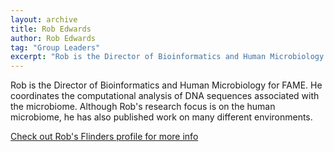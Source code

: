 ```yaml
---
layout: archive
title: Rob Edwards
author: Rob Edwards
tag: "Group Leaders"
excerpt: "Rob is the Director of Bioinformatics and Human Microbiology for FAME.\n"
---
```


Rob is the Director of Bioinformatics and Human Microbiology for FAME. He coordinates the computational 
analysis of DNA sequences associated with the microbiome. Although Rob's research focus is on the human microbiome, he 
has also published work on many different environments.

[Check out Rob's Flinders profile for more info](https://www.flinders.edu.au/people/robert.edwards)

